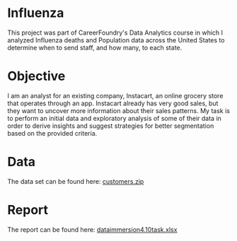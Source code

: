 # Influenza
This project was part of CareerFoundry's Data Analytics course in which I analyzed Influenza deaths and Population data across the United States to determine when to send staff, and how many, to each state.
# Objective 
I am an analyst for an existing company, Instacart, an online grocery store that operates through an app. Instacart already has very good sales, but they want to uncover more information about their sales patterns. My task is to perform an initial data and exploratory analysis of some of their data in order to derive insights and suggest strategies for better segmentation based on the provided criteria.
# Data
The data set can be found here: [customers.zip](https://github.com/juleeanasuelee/Instacart-Basket-Analysis-Python/files/10436663/customers.zip)
# Report 
The report can be found here: [dataimmersion4.10task.xlsx](https://github.com/juleeanasuelee/Instacart-Basket-Analysis-Python/files/10436670/dataimmersion4.10task.xlsx)
